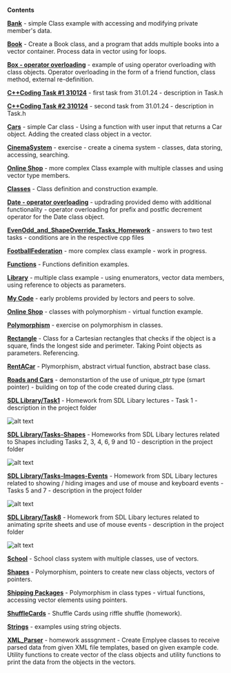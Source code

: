 **Contents**

[**Bank**](https://github.com/Ribel78/CourseCode/tree/master/Bank) - simple Class example with accessing and modifying private member's data.

[**Book**](https://github.com/Ribel78/CourseCode/tree/master/Book) - Create a Book class, and a program that adds multiple books into a vector container. Process data in vector using  for loops.

[**Box - operator overloading**](https://github.com/Ribel78/CourseCode/tree/master/Box%20-%20operator%20overloading) - example of using operator overloading with class objects. Operator overloading in the form of a friend function, class method, external re-definition.

[**C++Coding Task #1 310124**](https://github.com/Ribel78/CourseCode/tree/master/C%2B%2BCoding%20Task%20%231%20310124) - first task from 31.01.24 - description in Task.h

[**C++Coding Task #2 310124**](https://github.com/Ribel78/CourseCode/tree/master/C%2B%2BCoding%20Task%20%232%20310124) - second task from 31.01.24 - description in Task.h

[**Cars**](https://github.com/Ribel78/CourseCode/tree/master/Cars) - simple Car class - Using a function with user input that returns a Car object. Adding the created class object in a vector.

[**CinemaSystem**](https://github.com/Ribel78/CourseCode/tree/master/CinemaSystem) - exercise - create a cinema system - classes, data storing, accessing, searching. 

[**Online Shop**](https://github.com/Ribel78/CourseCode/tree/master/Online%20Shop) - more complex Class example with multiple classes and using vector type members.

[**Classes**](https://github.com/Ribel78/CourseCode/tree/master/Classes) - Class definition and construction example.

[**Date - operator overloading**](https://github.com/Ribel78/CourseCode/tree/master/Date%20-%20operator%20overloading) - updrading provided demo with additional functionality - operator overloading for prefix and postfic decrement operator for the Date class object.

[**EvenOdd_and_ShapeOverride_Tasks_Homework**](https://github.com/Ribel78/CPPCourseEGT/tree/master/EvenOdd_and_ShapeOverride_Tasks_Homework) - answers to two test tasks - conditions are in the respective cpp files

[**FootballFederation**](https://github.com/Ribel78/CourseCode/tree/master/FootballFederation) - more complex class example - work in progress.

[**Functions**](https://github.com/Ribel78/CourseCode/tree/master/Functions) - Functions definition examples.

[**Library**](https://github.com/Ribel78/CourseCode/tree/master/Library) - multiple class example - using enumerators, vector data members, using reference to objects as parameters.

[**My Code**](https://github.com/Ribel78/CourseCode/tree/master/My%20Code) - early problems provided by lectors and peers to solve.

[**Online Shop**](https://github.com/Ribel78/CourseCode/tree/master/Online%20Shop) - classes with polymorphism - virtual function example.

[**Polymorphism**](https://github.com/Ribel78/CourseCode/tree/master/Polymorphism) - exercise on polymorphism in classes.

[**Rectangle**](https://github.com/Ribel78/CourseCode/tree/master/Rectangle) - Class for a Cartesian rectangles that checks if the object is a square, finds the longest side and perimeter. Taking Point objects as parameters. Referencing.

[**RentACar**](https://github.com/Ribel78/CourseCode/tree/master/RentACar) - Plymorphism, abstract virtual function, abstract base class.

[**Roads and Cars**](https://github.com/Ribel78/CourseCode/tree/master/Roads%20and%20Cars) - demonstartion of the use of unique_ptr type (smart pointer) - building on top of the code created during class.

[**SDL Library/Task1**](https://github.com/Ribel78/CourseCode/tree/master/SDL%20Library/Task1) - Homework from SDL Libary lectures - Task 1 - description in the project folder

![alt text](https://github.com/Ribel78/CourseCode/blob/master/SDL%20Library/Task1/Demo.gif)

[**SDL Library/Tasks-Shapes**](https://github.com/Ribel78/CourseCode/tree/master/SDL%20Library/Tasks-Shapes) - Homeworks from SDL Libary lectures related to Shapes including Tasks 2, 3, 4, 6, 9 and 10 - description in the project folder

![alt text](https://github.com/Ribel78/CourseCode/blob/master/SDL%20Library/Tasks-Shapes/Demo.gif)

[**SDL Library/Tasks-Images-Events**](https://github.com/Ribel78/CourseCode/tree/master/SDL%20Library/Tasks-Images-Events) - Homework from SDL Libary lectures related to showing / hiding images and use of mouse and keyboard events - Tasks 5 and 7 - description in the project folder

![alt text](https://github.com/Ribel78/CourseCode/blob/master/SDL%20Library/Tasks-Images-Events/Demo.gif)

[**SDL Library/Task8**](https://github.com/Ribel78/CourseCode/tree/master/SDL%20Library/Task8) - Homework from SDL Libary lectures related to animating sprite sheets and use of mouse events - description in the project folder

![alt text](https://github.com/Ribel78/CourseCode/blob/master/SDL%20Library/Task8/Demo.gif)

[**School**](https://github.com/Ribel78/CourseCode/tree/master/School) - School class system with multiple classes, use of vectors.

[**Shapes**](https://github.com/Ribel78/CourseCode/tree/master/Shapes) - Polymorphism, pointers to create new class objects, vectors of pointers.

[**Shipping Packages**](https://github.com/Ribel78/CourseCode/tree/master/Shipping%20Packages) - Polymorphism in class types - virtual functions, accessing vector elements using pointers.

[**ShuffleCards**](https://github.com/Ribel78/CourseCode/tree/master/ShuffleCards) - Shuffle Cards using riffle shuffle  (homework).

[**Strings**](https://github.com/Ribel78/CourseCode/tree/master/Strings) - examples using string objects.

[**XML_Parser**](https://github.com/Ribel78/CourseCode/tree/master/XML_Parser) - homework asssgnment - Create Emplyee classes to receive parsed data from given XML file templates, based on given example code. Utility functions to create vector of the class objects and utility functions to print the data from the objects in the vectors.
